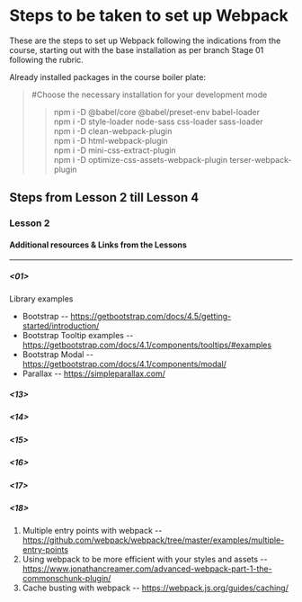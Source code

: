 # Steps to be taken to set up Webpack

These are the steps to set up Webpack following the indications from the course, starting out with the base installation as per branch Stage 01 following the rubric.

Already installed packages in the course boiler plate:

> #Choose the necessary installation for your development mode
>> npm i -D @babel/core @babel/preset-env babel-loader  
>> npm i -D style-loader node-sass css-loader sass-loader  
>> npm i -D clean-webpack-plugin  
>> npm i -D html-webpack-plugin  
>> npm i -D mini-css-extract-plugin  
>> npm i -D optimize-css-assets-webpack-plugin terser-webpack-plugin

## Steps from Lesson 2 till Lesson 4

### Lesson 2














#### Additional resources & Links from the Lessons
---

##### <01>

Library examples
- Bootstrap -- <https://getbootstrap.com/docs/4.5/getting-started/introduction/>
- Bootstrap Tooltip examples -- <https://getbootstrap.com/docs/4.1/components/tooltips/#examples>
- Bootstrap Modal -- <https://getbootstrap.com/docs/4.1/components/modal/>
- Parallax -- <https://simpleparallax.com/>




##### <13>
##### <14>
##### <15>
##### <16>
##### <17>
##### <18>
1. Multiple entry points with webpack -- <https://github.com/webpack/webpack/tree/master/examples/multiple-entry-points>
2. Using webpack to be more efficient with your styles and assets -- <https://www.jonathancreamer.com/advanced-webpack-part-1-the-commonschunk-plugin/>
3. Cache busting with webpack -- <https://webpack.js.org/guides/caching/>